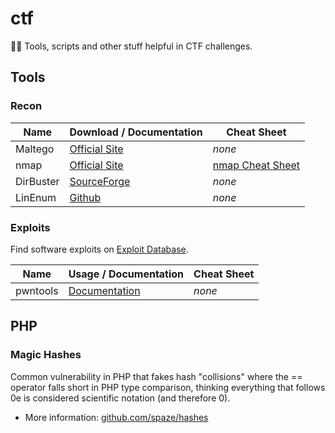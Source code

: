 # ctf
🏴‍☠️ Tools, scripts and other stuff helpful in CTF challenges.

## Tools

### Recon

| Name | Download / Documentation | Cheat Sheet |
| --- | --- | --- |
| Maltego | [Official Site](https://www.maltego.com/) | *none* |
| nmap | [Official Site](https://nmap.org/) | [nmap Cheat Sheet](Cheatsheets/nmap_cheat_sheet.pdf) |
| DirBuster | [SourceForge](https://sourceforge.net/projects/dirbuster/) | *none* |
| LinEnum | [Github](https://github.com/rebootuser/LinEnum) | *none* | 

### Exploits

Find software exploits on [Exploit Database](https://www.exploit-db.com/).

| Name | Usage / Documentation | Cheat Sheet |
| --- | --- | --- |
| pwntools | [Documentation](http://docs.pwntools.com/en/stable/) | *none* |

## PHP

### Magic Hashes

Common vulnerability in PHP that fakes hash "collisions" where the == operator falls short in PHP type comparison, thinking everything that follows 0e is considered scientific notation (and therefore 0).

* More information: [github.com/spaze/hashes](https://github.com/spaze/hashes)
